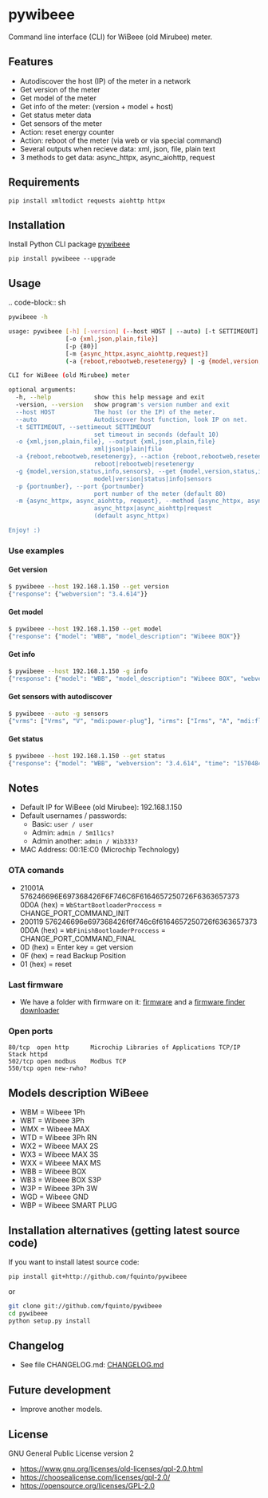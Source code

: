 # pywibeee

Command line interface (CLI) for WiBeee (old Mirubee) meter.

## Features

- Autodiscover the host (IP) of the meter in a network
- Get version of the meter
- Get model of the meter
- Get info of the meter: (version + model + host)
- Get status meter data
- Get sensors of the meter
- Action: reset energy counter
- Action: reboot of the meter (via web or via special command)
- Several outputs when recieve data: xml, json, file, plain text
- 3 methods to get data: async_httpx, async_aiohttp, request

## Requirements

`pip install xmltodict requests aiohttp httpx`

## Installation

Install Python CLI package [pywibeee](https://pypi.org/project/pywibeee/)

`pip install pywibeee --upgrade`

## Usage

.. code-block:: sh

  ```sh
  pywibeee -h

  usage: pywibeee [-h] [-version] (--host HOST | --auto) [-t SETTIMEOUT]
                  [-o {xml,json,plain,file}]
                  [-p {80}]
                  [-m {async_httpx,async_aiohttp,request}]
                  (-a {reboot,rebootweb,resetenergy} | -g {model,version,status,info,sensors})

  CLI for WiBeee (old Mirubee) meter

  optional arguments:
    -h, --help            show this help message and exit
    -version, --version   show program's version number and exit
    --host HOST           The host (or the IP) of the meter.
    --auto                Autodiscover host function, look IP on net.
    -t SETTIMEOUT, --settimeout SETTIMEOUT
                          set timeout in seconds (default 10)
    -o {xml,json,plain,file}, --output {xml,json,plain,file}
                          xml|json|plain|file
    -a {reboot,rebootweb,resetenergy}, --action {reboot,rebootweb,resetenergy}
                          reboot|rebootweb|resetenergy
    -g {model,version,status,info,sensors}, --get {model,version,status,info,sensors}
                          model|version|status|info|sensors
    -p {portnumber}, --port {portnumber}
                          port number of the meter (default 80)
    -m {async_httpx, async_aiohttp, request}, --method {async_httpx, async_aiohttp, request}
                          async_httpx|async_aiohttp|request
                          (default async_httpx)

  Enjoy! :)
  ```

### Use examples

#### Get version

```sh
$ pywibeee --host 192.168.1.150 --get version
{"response": {"webversion": "3.4.614"}}
```

#### Get model

```sh
$ pywibeee --host 192.168.1.150 --get model
{"response": {"model": "WBB", "model_description": "Wibeee BOX"}}
```

#### Get info

```sh
$ pywibeee --host 192.168.1.150 -g info
{"response": {"model": "WBB", "model_description": "Wibeee BOX", "webversion": "3.4.614", "host": "192.168.1.150"}}
```

#### Get sensors with autodiscover

```sh
$ pywibeee --auto -g sensors
{"vrms": ["Vrms", "V", "mdi:power-plug"], "irms": ["Irms", "A", "mdi:flash-auto"], "p_aparent": ["Apparent Power", "VA", "mdi:flash-circle"], "p_activa": ["Active Power", "W", "mdi:flash"], "p_reactiva_ind": ["Inductive Reactive Power", "VArL", "mdi:flash-outline"], "p_reactiva_cap": ["Capacitive Reactive Power", "VArC", "mdi:flash-outline"], "frecuencia": ["Frequency", "Hz", "mdi:current-ac"], "factor_potencia": ["Power Factor", " ", "mdi:math-cos"], "energia_activa": ["Active Energy", "Wh", "mdi:pulse"], "energia_reactiva_ind": ["Inductive Reactive Energy", "VArLh", "mdi:alpha-e-circle-outline"], "energia_reactiva_cap": ["Capacitive Reactive Energy", "VArCh", "mdi:alpha-e-circle-outline"], "angle": ["Angle", "\u00b0", "mdi:angle-acute"], "thd_total": ["THD Current", "%", "mdi:chart-bubble"], "thd_fund": ["THD Current (fundamental)", "A", "mdi:vector-point"], "thd_ar3": ["THD Current Harmonic 3", "A", "mdi:numeric-3"], "thd_ar5": ["THD Current Harmonic 5", "A", "mdi:numeric-5"], "thd_ar7": ["THD Current Harmonic 7", "A", "mdi:numeric-7"], "thd_ar9": ["THD Current Harmonic 9", "A", "mdi:numeric-9"], "thd_tot_V": ["THD Voltage", "%", "mdi:chart-bubble"], "thd_fun_V": ["THD Voltage (fundamental)", "V", "mdi:vector-point"], "thd_ar3_V": ["THD Voltage Harmonic 3", "V", "mdi:numeric-3"], "thd_ar5_V": ["THD Voltage Harmonic 5", "V", "mdi:numeric-5"], "thd_ar7_V": ["THD Voltage Harmonic 7", "V", "mdi:numeric-7"], "thd_ar9_V": ["THD Voltage Harmonic 9", "V", "mdi:numeric-9"]}
```

#### Get status

```sh
$ pywibeee --host 192.168.1.150 --get status
{"response": {"model": "WBB", "webversion": "3.4.614", "time": "1570484447", "fase1_vrms": "228.70", "fase1_irms": "1.59", "fase1_p_aparent": "362.65", "fase1_p_activa": "264.34", "fase1_p_reactiva_ind": "0.00", "fase1_p_reactiva_cap": "248.27", "fase1_frecuencia": "50.08", "fase1_factor_potencia": "-0.729", "fase1_energia_activa": "222157", "fase1_energia_reactiva_ind": "4631", "fase1_energia_reactiva_cap": "188269", "fase1_angle": "0.00", "fase1_thd_total": "64.60", "fase1_thd_fund": "1.40", "fase1_thd_ar3": "0.60", "fase1_thd_ar5": "0.50", "fase1_thd_ar7": "0.40", "fase1_thd_ar9": "0.40", "fase1_thd_tot_V": "0.00", "fase1_thd_fun_V": "228.50", "fase1_thd_ar3_V": "0.00", "fase1_thd_ar5_V": "0.00", "fase1_thd_ar7_V": "0.00", "fase1_thd_ar9_V": "0.00", "fase2_vrms": "228.70", "fase2_irms": "0.34", "fase2_p_aparent": "76.77", "fase2_p_activa": "50.99", "fase2_p_reactiva_ind": "0.00", "fase2_p_reactiva_cap": "0.00", "fase2_frecuencia": "50.08", "fase2_factor_potencia": "-0.664", "fase2_energia_activa": "47714", "fase2_energia_reactiva_ind": "5021", "fase2_energia_reactiva_cap": "641", "fase2_angle": "0.00", "fase2_thd_total": "0.00", "fase2_thd_fund": "0.00", "fase2_thd_ar3": "0.00", "fase2_thd_ar5": "0.00", "fase2_thd_ar7": "0.00", "fase2_thd_ar9": "0.00", "fase2_thd_tot_V": "0.00", "fase2_thd_fun_V": "228.50", "fase2_thd_ar3_V": "0.00", "fase2_thd_ar5_V": "0.00", "fase2_thd_ar7_V": "0.00", "fase2_thd_ar9_V": "0.00", "fase3_vrms": "228.70", "fase3_irms": "1.53", "fase3_p_aparent": "349.48", "fase3_p_activa": "265.40", "fase3_p_reactiva_ind": "0.00", "fase3_p_reactiva_cap": "227.37", "fase3_frecuencia": "50.08", "fase3_factor_potencia": "0.759", "fase3_energia_activa": "187069", "fase3_energia_reactiva_ind": "196", "fase3_energia_reactiva_cap": "159927", "fase3_angle": "0.00", "fase3_thd_total": "66.10", "fase3_thd_fund": "1.30", "fase3_thd_ar3": "0.60", "fase3_thd_ar5": "0.50", "fase3_thd_ar7": "0.40", "fase3_thd_ar9": "0.00", "fase3_thd_tot_V": "0.00", "fase3_thd_fun_V": "228.50", "fase3_thd_ar3_V": "0.00", "fase3_thd_ar5_V": "0.00", "fase3_thd_ar7_V": "0.00", "fase3_thd_ar9_V": "0.00", "fase4_vrms": "228.70", "fase4_irms": "3.45", "fase4_p_aparent": "788.90", "fase4_p_activa": "49.93", "fase4_p_reactiva_ind": "0.00", "fase4_p_reactiva_cap": "20.90", "fase4_frecuencia": "50.08", "fase4_factor_potencia": "-0.063", "fase4_energia_activa": "456941", "fase4_energia_reactiva_ind": "9849", "fase4_energia_reactiva_cap": "348839", "scale": "100", "coilStatus": null, "ground": "0.00", "model_description": "Wibeee BOX"}}
```

## Notes

- Default IP for WiBeee (old Mirubee): 192.168.1.150
- Default usernames / passwords:
  - Basic: `user / user`
  - Admin: `admin / Sm1l1cs?`
  - Admin another: `admin / Wib333?`
- MAC Address: 00:1E:C0 (Microchip Technology)

### OTA comands

- 21001A 576246696E697368426F6F746C6F6164657250726F6363657373 0D0A (hex) = `WbStartBootloaderProccess` = CHANGE_PORT_COMMAND_INIT
- 200119 576246696e697368426f6f746c6f6164657250726f6363657373 0D0A (hex) = `WbFinishBootloaderProccess` = CHANGE_PORT_COMMAND_FINAL
- 0D (hex) = Enter key = get version
- 0F (hex) = read Backup Position
- 01 (hex) = reset

### Last firmware

- We have a folder with firmware on it: [firmware](firmware/) and a [firmware finder downloader](firmware/download_check.py)

### Open ports

```
80/tcp  open http      Microchip Libraries of Applications TCP/IP Stack httpd
502/tcp open modbus    Modbus TCP
550/tcp open new-rwho?
```

## Models description WiBeee

- WBM = Wibeee 1Ph
- WBT = Wibeee 3Ph
- WMX = Wibeee MAX
- WTD = Wibeee 3Ph RN
- WX2 = Wibeee MAX 2S
- WX3 = Wibeee MAX 3S
- WXX = Wibeee MAX MS
- WBB = Wibeee BOX
- WB3 = Wibeee BOX S3P
- W3P = Wibeee 3Ph 3W
- WGD = Wibeee GND
- WBP = Wibeee SMART PLUG

## Installation alternatives (getting latest source code)

  If you want to install latest source code:

  `pip install git+http://github.com/fquinto/pywibeee`

  or

```sh
git clone git://github.com/fquinto/pywibeee
cd pywibeee
python setup.py install
```

## Changelog

- See file CHANGELOG.md: [CHANGELOG.md](CHANGELOG.md)

## Future development

- Improve another models.

## License

GNU General Public License version 2

- <https://www.gnu.org/licenses/old-licenses/gpl-2.0.html>
- <https://choosealicense.com/licenses/gpl-2.0/>
- <https://opensource.org/licenses/GPL-2.0>
